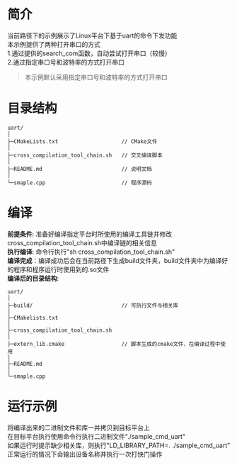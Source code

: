# 简介  
当前路径下的示例展示了Linux平台下基于uart的命令下发功能  
本示例提供了两种打开串口的方式  
1.通过提供的search_com函数，自动尝试打开串口（较慢）  
2.通过指定串口号和波特率的方式打开串口  

> 本示例默认采用指定串口号和波特率的方式打开串口  

# 目录结构
```
uart/
│
├─CMakeLists.txt                    // CMake文件
│
├─cross_compilation_tool_chain.sh   // 交叉编译脚本
│
├─README.md                         // 说明文档
│
└─smaple.cpp                        // 程序源码
```

# 编译
**前提条件**: 准备好编译指定平台时所使用的编译工具链并修改cross_compilation_tool_chain.sh中编译链的相关信息  
**执行编译**: 命令行执行"sh cross_compilation_tool_chain.sh"  
**编译完成**：编译成功后会在当前路径下生成build文件夹，build文件夹中为编译好的程序和程序运行时使用到的.so文件  
**编译后的目录结构**:  
```
uart/
│
├─build/                            // 可执行文件与相关库
│
├─CMakelists.txt
│
├─cross_compilation_tool_chain.sh
│
├─extern_lib.cmake                  // 脚本生成的cmake文件，在编译过程中使用
│
├─README.md
│
└─smaple.cpp
```

# 运行示例
将编译出来的二进制文件和库一并拷贝到目标平台上  
在目标平台执行使用命令行执行二进制文件"./sample_cmd_uart"  
如果运行时提示缺少相关库，则执行"LD_LIBRARY_PATH=. ./sample_cmd_uart"  
正常运行的情况下会输出设备名称并执行一次打快门操作  